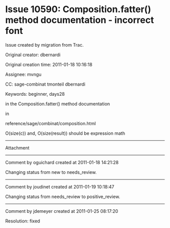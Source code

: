 # Issue 10590: Composition.fatter() method documentation - incorrect font

Issue created by migration from Trac.

Original creator: dbernardi

Original creation time: 2011-01-18 10:16:18

Assignee: mvngu

CC:  sage-combinat tmonteil dbernardi

Keywords: beginner, days28

in the Composition.fatter() method documentation

in

reference/sage/combinat/composition.html

O(size(c)) and, O(size(result)) should be expression math 


---

Attachment


---

Comment by oguichard created at 2011-01-18 14:21:28

Changing status from new to needs_review.


---

Comment by joudinet created at 2011-01-19 10:18:47

Changing status from needs_review to positive_review.


---

Comment by jdemeyer created at 2011-01-25 08:17:20

Resolution: fixed
